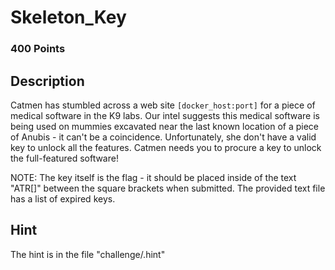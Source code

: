 # Skeleton_Key 

### 400 Points

## Description
Catmen has stumbled across a web site `[docker_host:port]` for a piece of medical software in the K9 labs. Our intel suggests this medical software is being used on mummies excavated near the last known location of a piece of Anubis - it can't be a coincidence. Unfortunately, she don't have a valid key to unlock all the features. Catmen needs you to procure a key to unlock the full-featured software!

NOTE: The key itself is the flag - it should be placed inside of the text "ATR[]" between the square brackets when submitted.  The provided text file has a list of expired keys.

## Hint
The hint is in the file "challenge/.hint"
